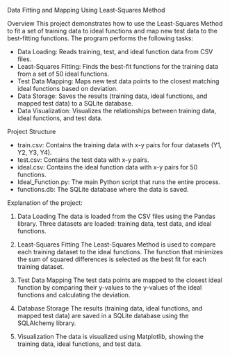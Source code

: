 Data Fitting and Mapping Using Least-Squares Method

Overview
This project demonstrates how to use the Least-Squares Method to fit a set of training data to ideal functions and map new test data to the best-fitting functions. The program performs the following tasks:
- Data Loading: Reads training, test, and ideal function data from CSV files.
- Least-Squares Fitting: Finds the best-fit functions for the training data from a set of 50 ideal functions.
- Test Data Mapping: Maps new test data points to the closest matching ideal functions based on deviation.
- Data Storage: Saves the results (training data, ideal functions, and mapped test data) to a SQLite database.
- Data Visualization: Visualizes the relationships between training data, ideal functions, and test data.

Project Structure
- train.csv: Contains the training data with x-y pairs for four datasets (Y1, Y2, Y3, Y4).
- test.csv: Contains the test data with x-y pairs.
- ideal.csv: Contains the ideal function data with x-y pairs for 50 functions.
- Ideal_Function.py: The main Python script that runs the entire process.
- functions.db: The SQLite database where the data is saved.

Explanation of the project:
1. Data Loading
The data is loaded from the CSV files using the Pandas library. Three datasets are loaded: training data, test data, and ideal functions.

2. Least-Squares Fitting
The Least-Squares Method is used to compare each training dataset to the ideal functions. The function that minimizes the sum of squared differences is selected as the best fit for each training dataset.

3. Test Data Mapping
The test data points are mapped to the closest ideal function by comparing their y-values to the y-values of the ideal functions and calculating the deviation.

4. Database Storage
The results (training data, ideal functions, and mapped test data) are saved in a SQLite database using the SQLAlchemy library.

5. Visualization
The data is visualized using Matplotlib, showing the training data, ideal functions, and test data.
